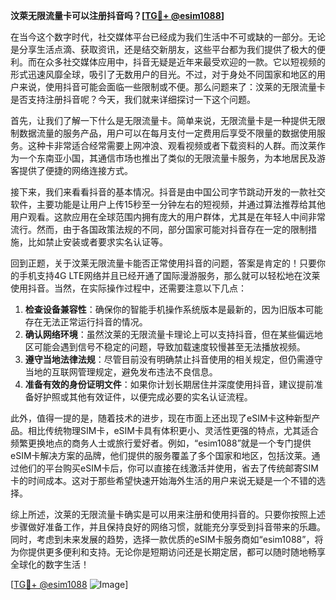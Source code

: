 **汶萊无限流量卡可以注册抖音吗？[[TG💪+ @esim1088](https://t.me/s/esim1088)]**

在当今这个数字时代，社交媒体平台已经成为我们生活中不可或缺的一部分。无论是分享生活点滴、获取资讯，还是结交新朋友，这些平台都为我们提供了极大的便利。而在众多社交媒体应用中，抖音无疑是近年来最受欢迎的一款。它以短视频的形式迅速风靡全球，吸引了无数用户的目光。不过，对于身处不同国家和地区的用户来说，使用抖音可能会面临一些限制或不便。那么问题来了：汶莱的无限流量卡是否支持注册抖音呢？今天，我们就来详细探讨一下这个问题。

首先，让我们了解一下什么是无限流量卡。简单来说，无限流量卡是一种提供无限制数据流量的服务产品，用户可以在每月支付一定费用后享受不限量的数据使用服务。这种卡非常适合经常需要上网冲浪、观看视频或者下载资料的人群。而汶莱作为一个东南亚小国，其通信市场也推出了类似的无限流量卡服务，为本地居民及游客提供了便捷的网络连接方式。

接下来，我们来看看抖音的基本情况。抖音是由中国公司字节跳动开发的一款社交软件，主要功能是让用户上传15秒至一分钟左右的短视频，并通过算法推荐给其他用户观看。这款应用在全球范围内拥有庞大的用户群体，尤其是在年轻人中间非常流行。然而，由于各国政策法规的不同，部分国家可能对抖音存在一定的限制措施，比如禁止安装或者要求实名认证等。

回到正题，关于汶莱无限流量卡能否正常使用抖音的问题，答案是肯定的！只要你的手机支持4G LTE网络并且已经开通了国际漫游服务，那么就可以轻松地在汶莱使用抖音。当然，在实际操作过程中，还需要注意以下几点：

1. **检查设备兼容性**：确保你的智能手机操作系统版本是最新的，因为旧版本可能存在无法正常运行抖音的情况。
2. **确认网络环境**：虽然汶莱的无限流量卡理论上可以支持抖音，但在某些偏远地区可能会遇到信号不稳定的问题，导致加载速度较慢甚至无法播放视频。
3. **遵守当地法律法规**：尽管目前没有明确禁止抖音使用的相关规定，但仍需遵守当地的互联网管理规定，避免发布违法不良信息。
4. **准备有效的身份证明文件**：如果你计划长期居住并深度使用抖音，建议提前准备好护照或其他有效证件，以便完成必要的实名认证流程。

此外，值得一提的是，随着技术的进步，现在市面上还出现了eSIM卡这种新型产品。相比传统物理SIM卡，eSIM卡具有体积更小、灵活性更强的特点，尤其适合频繁更换地点的商务人士或旅行爱好者。例如，“esim1088”就是一个专门提供eSIM卡解决方案的品牌，他们提供的服务覆盖了多个国家和地区，包括汶莱。通过他们的平台购买eSIM卡后，你可以直接在线激活并使用，省去了传统邮寄SIM卡的时间成本。这对于那些希望快速开始海外生活的用户来说无疑是一个不错的选择。

综上所述，汶莱的无限流量卡确实是可以用来注册和使用抖音的。只要你按照上述步骤做好准备工作，并且保持良好的网络习惯，就能充分享受到抖音带来的乐趣。同时，考虑到未来发展的趋势，选择一款优质的eSIM卡服务商如“esim1088”，将为你提供更多便利和支持。无论你是短期访问还是长期定居，都可以随时随地畅享全球化的数字生活！

[[TG💪+ @esim1088](https://t.me/s/esim1088) ![Image](https://i.postimg.cc/4NQfJmqS/Snipaste-2025-05-13-00-14-12.png)]